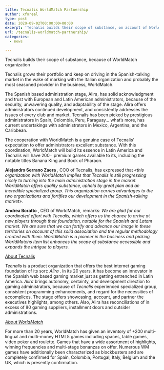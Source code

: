 ```yaml
---
title: Tecnalis WorldMatch Partnership
author: xforeal 
type: post
date: 2020-09-02T00:00:00+00:00
excerpt: 'Tecnalis builds their scope of substance, on account of WorldMatch partnershipTecnalis extends their portfolio and keep on driving in the Spanish-talking market subsequent to marking with the Italian organization and probably the most established provider in the business, WorldMatch '
url: /tecnalis-worldmatch-partnership/
categories:
  - news

---
```

Tecnalis builds their scope of substance, because of WorldMatch organization 

Tecnalis grows their portfolio and keep on driving in the Spanish-talking market in the wake of marking with the Italian organization and probably the most seasoned provider in the business, WorldMatch. 

The Spanish based administration stage, Alira, has solid acknowledgment and trust with European and Latin American administrators, because of the security, unwavering quality, and adaptability of the stage. Alira offers administrators continued development, and consistently addresses the issues of every club and market. Tecnalis has been picked by prestigious administrators in Spain, Colombia, Peru, Paraguay&#8230; what&#8217;s more, has current undertakings with administrators in Mexico, Argentina, and the Caribbean. 

The cooperation with WorldMatch is a genuine case of Tecnalis&#8217; expectation to offer administrators excellent substance. With this coordination, WorldMatch will build its essence in Latin America and Tecnalis will have 200+ premium games available to its, including the notable titles Banana King and Book of Pharaon. 

**Alejandro Serrano Zaera** , COO of Tecnalis, has expressed that _&#171;this organization with WorldMatch implies that Tecnalis is still progressing nicely to turning into the main administration stage in the market. WorldMatch offers quality substance, upheld by great plan and an incredible specialized group. This organization carries advantages to the two organizations and fortifies our development in the Spanish-talking market&#187;._ 

**Andrea Boratto** , CEO of WorldMatch, remarks: _We are glad for our coordinated effort with Tecnalis, which offers us the chance to arrive at new players through their foundation, notable for the Spanish and Latam market. We are sure that we can fortify and advance our image in these territories on account of this solid association and the regular methodology created with them. WorldMatch is a pioneer in the business and picking WorldMatchs item list enhances the scope of substance accessible and expands the intrigue to players._ 

<u>About Tecnalis</u>

_Tecnalis_ is a product organization that offers the best internet gaming foundation of its sort: _Alira_ . In its 20 years, it has become an innovator in the Spanish web based gaming market just as getting entrenched in Latin America. _Alira_ brings autonomy, certainty, and development direction to gaming administrators, because of _Tecnalis_ experienced specialized group, consistent programming enhancements, and regard for the necessities of accomplices. The stage offers showcasing, account, and partner the executives highlights, among others. Also, Alira has reconciliations of in excess of 80 gaming suppliers, installment doors and outsider administrations. 

_<u>About WorldMatch</u>_

For more than 20 years, WorldMatch has given an inventory of +200 multi-lingual and multi-money HTML5 games including spaces, table games, video poker and roulette. Games that have a wide assortment of highlights, winning frequencies and multi-stage bonanzas on offer. Numerous WM games have additionally been characterized as blockbusters and are completely confirmed for Spain, Colombia, Portugal, Italy, Belgium and the UK, which is presently confirmation.